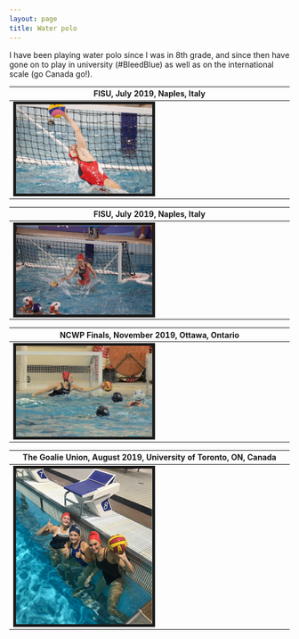 ```yaml
---
layout: page
title: Water polo
---
```


I have been playing water polo since I was in 8th grade, and since then have gone on to play in university (#BleedBlue) as well as on the international scale (go Canada go!). 


|  FISU, July 2019, Naples, Italy    |
|------------|
| <img src="/assets/img/IMG_7452.JPG" style="width:50%; border:5px solid; margin-right: 20px" align="center">|

|  FISU, July 2019, Naples, Italy    |
|------------|
| <img src="/assets/img/IMG_8361.jpg" style="width:50%; border:5px solid; margin-right: 20px" align="center">|

|  NCWP Finals, November 2019, Ottawa, Ontario |
|------------|
| <img src="/assets/img/IMG_9662.JPG" style="width:50%; border:5px solid; margin-right: 20px" align="center">|

| The Goalie Union, August 2019, University of Toronto, ON, Canada |
|------------|
| <img src="/assets/img/picture_union.png" style="width:50%; border:5px solid; margin-right: 20px" align="center">|



